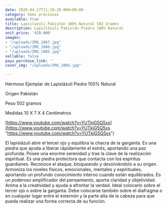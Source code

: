 ```yaml
---
date: 2020-04-27T21:10:28.000+00:00
category: Semi preciosas
available: true
title: Lapislazuli Pakistán 100% Natural 502 Gramos
description: Lapislázuli Pakistán Piedra 100% Natural
unit_price: '420.000'
images:
- "/uploads/IMG_1067.jpg"
- "/uploads/IMG_1066.jpg"
- "/uploads/IMG_1065.jpg"
sellable: false
payu_purchase_link: ''
cover_img: "/uploads/IMG_1065.jpg"

---
```

Hermoso Ejemplar de Lapislázuli Piedra 100% Natural

Origen Pakistán

Peso 502 gramos

Medidas 10 X 7 X 4 Centímetros

[https://www.youtube.com/watch?v=YUTkjG5Q5xs](https://www.youtube.com/watch?v=YUTkjG5Q5xs "https://www.youtube.com/watch?v=YUTkjG5Q5xs")

El lapislázuli abre el tercer ojo y equilibra la chacra de la garganta. Es una piedra que ayuda a liberar rápidamente el estrés, aportando una paz profunda. Posee una enorme serenidad y trae la clave de la realización espiritual. Es una piedra protectora que contacta con los espíritus guardianes. Reconoce el ataque, bloqueando y devolviéndolo a su origen. Armoniza los niveles físicos, emocionales, mentales y espirituales, aportando un profundo conocimiento interno cuando están equilibrados. Es un poderoso amplificador del pensamiento, aporta claridad y objetividad. Anima a la creatividad y ayuda a afrontar la verdad. Ideal colocarlo sobre el tercer ojo o sobre la garganta. Debe colocarse también sobre el diafragma o en cualquier lugar entre el esternón y la parte alta de la cabeza para que pueda realizar una forma correcta de su función.
